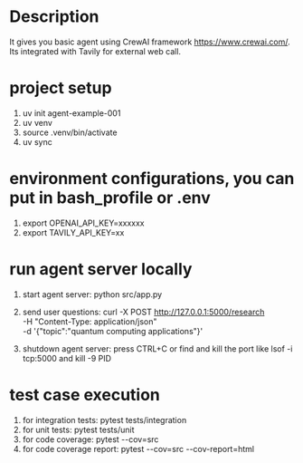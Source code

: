 # Description
It gives you basic agent using CrewAI framework https://www.crewai.com/. Its integrated with Tavily for external web call.


# project setup
1. uv init agent-example-001
2. uv venv
3. source .venv/bin/activate
4. uv sync

# environment configurations, you can put in bash_profile or .env
1. export OPENAI_API_KEY=xxxxxx
2. export TAVILY_API_KEY=xx


# run agent server locally
1. start agent server: python src/app.py
2. send user questions:
  curl -X POST http://127.0.0.1:5000/research \
     -H "Content-Type: application/json" \
     -d '{"topic":"quantum computing applications"}'
  
3. shutdown agent server: press CTRL+C or find and kill the port like lsof -i tcp:5000 and kill -9 PID


# test case execution
1. for integration tests: pytest tests/integration
2. for unit tests: pytest tests/unit
3. for code coverage: pytest --cov=src
4. for code coverage report: pytest --cov=src --cov-report=html
